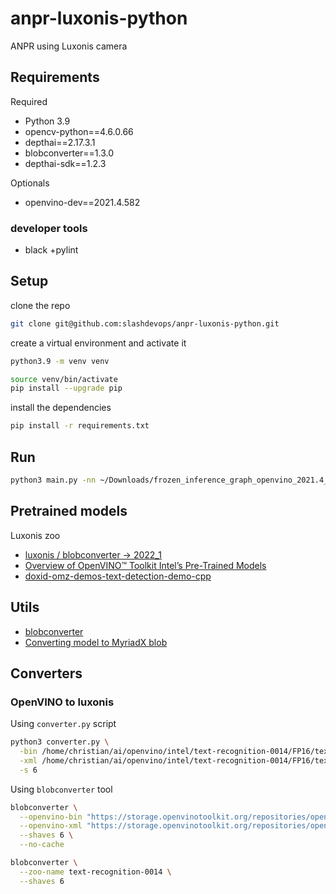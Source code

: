 # anpr-luxonis-python

ANPR using Luxonis camera

## Requirements

Required

+ Python 3.9
+ opencv-python==4.6.0.66
+ depthai==2.17.3.1
+ blobconverter==1.3.0
+ depthai-sdk==1.2.3

Optionals

+ openvino-dev==2021.4.582

### developer tools

+ black
+pylint

## Setup

clone the repo

```bash
git clone git@github.com:slashdevops/anpr-luxonis-python.git
```

create a virtual environment and activate it

```bash
python3.9 -m venv venv

source venv/bin/activate
pip install --upgrade pip
```

install the dependencies

```bash
pip install -r requirements.txt
```

## Run

```bash
python3 main.py -nn ~/Downloads/frozen_inference_graph_openvino_2021.4_6shave.blob -vid ~/Videos/1.mp4
```

## Pretrained models

Luxonis zoo

+ [luxonis / blobconverter -> 2022_1](https://github.com/luxonis/blobconverter/tree/master/models/2022_1)
+ [Overview of OpenVINO™ Toolkit Intel’s Pre-Trained Models](https://docs.openvino.ai/latest/omz_models_group_intel.html)
+ [doxid-omz-demos-text-detection-demo-cpp](https://docs.openvino.ai/latest/omz_demos_text_detection_demo_cpp.html#doxid-omz-demos-text-detection-demo-cpp)

## Utils

+ [blobconverter](http://blobconverter.luxonis.com/)
+ [Converting model to MyriadX blob](https://docs.luxonis.com/en/latest/pages/model_conversion/#converting-model-to-myriadx-blob)

## Converters

### OpenVINO to luxonis

Using `converter.py` script

```bash
python3 converter.py \
  -bin /home/christian/ai/openvino/intel/text-recognition-0014/FP16/text-recognition-0014.bin \
  -xml /home/christian/ai/openvino/intel/text-recognition-0014/FP16/text-recognition-0014.xml \
  -s 6
```

Using `blobconverter` tool

```bash
blobconverter \
  --openvino-bin "https://storage.openvinotoolkit.org/repositories/open_model_zoo/2021.4/models_bin/3/text-recognition-0014/FP16/text-recognition-0014.bin" \
  --openvino-xml "https://storage.openvinotoolkit.org/repositories/open_model_zoo/2021.4/models_bin/3/text-recognition-0014/FP16/text-recognition-0014.xml" \
  --shaves 6 \
  --no-cache
```

```bash
blobconverter \
  --zoo-name text-recognition-0014 \
  --shaves 6
```
